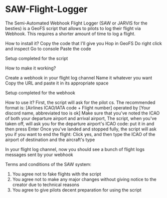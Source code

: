 # SAW-Flight-Logger
The Semi-Automated Webhook Flight Logger (SAW or JARVIS for the besties) is a GeoFS script that allows to pilots to log their flight via Webhook. This requires a shorter amount of time to log a flight.

How to install it?
Copy the code that I'll give you
Hop in GeoFS
Do right click and inspect
Go to console
Paste the code

Setup completed for the script

How to make it working?

Create a webhook in your flight log channel
Name it whatever you want
Copy the URL and paste it in its appropriate space

Setup completed for the webhook

How to use it?
First, the script will ask for the pilot cs. The recommended format is: [Airlines ICAO/IATA code + Flight number] operated by [Your discord name, abbreviated too is ok]
Make sure that you've noted the ICAO of both your departure airport and arrival airport,
The script, when you've taken off, will ask you for the departure airport's ICAO code: put it in and then press Enter
Once you've landed and stopped fully, the script will ask you if you want to end the flight: Click yes, and then type the ICAO of the airport of destination and the aircraft's type

In your flight log channel, now you should see a bunch of flight logs messages sent by your webhook

Terms and conditions of the SAW system:
1. You agree not to fake flights with the script
2. You agree not to make any major changes without giving notice to the creator due to technical reasons
3. You agree to give pilots decent preparation for using the script
